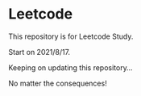 # Leetcode

This repository is for Leetcode Study.

Start on 2021/8/17.

Keeping on updating this repository…

No matter the consequences!